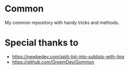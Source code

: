 # Common
My common repository with handy tricks and methods.

# Special thanks to

* https://newbedev.com/split-list-into-sublists-with-linq
* https://github.com/GreemDev/Gommon